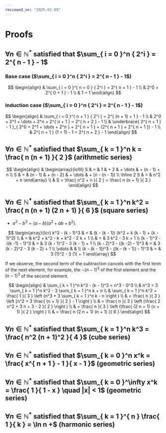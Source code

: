 ```yaml
---
reviewed_on: "2025-02-09"
---
```


# Proofs

## $\forall{ n } \in \mathbb{ N }^*$ satisfied that $\sum_{ i = 0 }^n { 2^i } = 2^{ n - 1 } - 1$

### Base case ($\sum_{ i = 0 }^n { 2^i } = 2^{ n - 1 } - 1$)

$$
\begin{align}
	& \sum_{ i = 0 }^{ n = 0 } { 2^i } = 2^{ n + 1 } - 1 \\
	& 2^0 = 2^{ 0 + 1 } - 1 \\
	& 1 = 1
\end{align}
$$

### Induction case ($\sum_{ i = 0 }^n { 2^i } = 2^{ n - 1 } - 1$)

$$
\begin{align}
	& \sum_{ i = 0 }^{ n + 1 } { 2^i } = 2^{ (n + 1) + 1 } - 1 \\
	& 2^0 + 2^1 + \dots + 2^n + 2^{ n + 1 } = 2^{ n + 2 } - 1 \\
	& \underbrace{ 2^{ n + 1 } - 1 }_{ 2^0 + 2^1 + \dots + 2^n } + 2^{ n + 1 } = (2^{ n + 1 } + 2^{ n + 1 }) - 1 \\
	& 2^{ n + 1 } (1 + 1) - 1 = 2^{ n + 2 } - 1
\end{align}
$$

## $\forall{ n } \in \mathbb{ N }^*$ satisfied that $\sum_{ k = 1 }^n k = \frac{ n (n + 1) }{ 2 }$ (arithmetic series)

$$
\begin{align}
	& \begin{array}{lcllll}
			S   & = & 1       & + 2       & + \dots & + (n - 1) + n \\
			S   & = & (n - 1) & + (n - 2) & + \dots & + (n - (n - 1)) \\
			\hline
			2 S & = & n^2 + n
		\end{array} \\
	& S = \frac{ n^2 + n }{ 2 } = \frac{ n (n + 1) }{ 2 }
\end{align}
$$

## $\forall{ n } \in \mathbb{ N }^*$ satisfied that $\sum_{ k = 1 }^n k^2 = \frac{ n (n + 1) (2 n + 1) }{ 6 }$ (square series)

- $a^3 - b^3 = (a -b) (a^2 + a b + b^2)$.

$$
\begin{array}{lcr}
	k^3 - (k - 1)^3                         & = & (k - (k - 1)) (k^2 + k (k - 1) + (k - 1)^2) \\
	                                        & = & k^2 + k^2 - k + k^2 - 2 k + 1 \\
	                                        & = & 3 k^2 - 3 k + 1 \\
	(k - 1)^3 - ((k -1) - 1)^3              & = & 3 (k - 1)^2 - 3 (k - 1) + 1 \\
	(k - 2)^3 - ((k -2) - 1)^3              & = & 3 (k - 2)^2 - 3 (k - 2) + 1 \\
	\vdots                                  &   & \\
	(k - (k - 1))^3 - ((k - (k - 1)) - 1)^3 & = & 3 (1)^2 - 3 (1) + 1
\end{array}
$$

If we observe, the second term of the subtraction cancels with the first term of the next element, for example, the $-(n - 1)^3$ of the first element and the $(n - 1)^3$ of the second element.

$$
\begin{align}
	& \sum_{ k = 1 }^n k^3 - (k - 1)^3 = n^3 - 0^3 \\
	& n^3 = 3 \sum_{ k = 1 }^n k^2 - 3 \sum_{ k = 1 }^n k + n \\
	& \sum_{ k = 1 }^n k^2 = \frac{ 1 }{ 3 } \left (n^3 + 3 \sum_{ k = 1 }^n k - n \right ) \\
	& = \frac{ n }{ 3 } \left (n^2 + 3 \frac{ (n + 1) }{ 2 } - 1 \right ) \\
	& = \frac{ n }{ 3 } \left (\frac{ 2 n^2 + 3 n + 3 - 2 }{ 2 } \right ) \\
	& = \frac{ n }{ 3 } \left (\frac{ (2 n + 1) (n + 1) }{ 2 } \right ) \\
	& = \frac{ n (2 n + 1) (n + 1) }{ 6 }
\end{align}
$$

## $\forall{ n } \in \mathbb{ N }^*$ satisfied that $\sum_{ k = 1 }^n k^3 = \frac{ n^2 (n + 1)^2 }{ 4 }$ (cube series)

## $\forall{ n } \in \mathbb{ N }^*$ satisfied that $\sum_{ k = 0 }^n x^k = \frac{ x^{ n + 1 } - 1 }{ x - 1 }$ (geometric series)

## $\forall{ n } \in \mathbb{ N }^*$ satisfied that $\sum_{ k = 0 }^\infty x^k = \frac{ 1 }{ 1 - x } \quad |x| < 1$ (geometric series)

## $\forall{ n } \in \mathbb{ N }^*$ satisfied that $\sum_{ k = 1 }^{ n } \frac{ 1 }{ k } = \ln n +$ (harmonic series)
